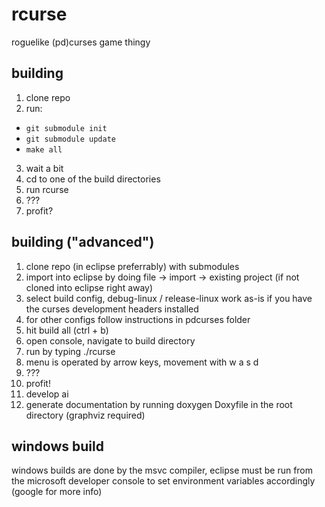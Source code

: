 # rcurse
roguelike (pd)curses game thingy

building
--------
1. clone repo
2. run:
  - `git submodule init`
  - `git submodule update`
  - `make all`
3. wait a bit
4. cd to one of the build directories
5. run rcurse
6. ???
7. profit?

building ("advanced")
---------------------

1. clone repo (in eclipse preferrably) with submodules
2. import into eclipse by doing file -> import -> existing project (if not cloned into eclipse right away)
3. select build config, debug-linux / release-linux work as-is if you have the curses development headers installed
4. for other configs follow instructions in pdcurses folder
5. hit build all (ctrl + b)
6. open console, navigate to build directory
7. run by typing ./rcurse
8. menu is operated by arrow keys, movement with w a s d
9. ???
10. profit!
11. develop ai
12. generate documentation by running doxygen Doxyfile in the root directory (graphviz required)

windows build
-------------

windows builds are done by the msvc compiler, eclipse must be run from the microsoft developer console to set environment variables accordingly (google for more info)
